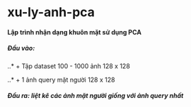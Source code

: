 # xu-ly-anh-pca
#### Lập trình nhận dạng khuôn mặt sử dụng PCA

##### Đầu vào: 
..* + Tập dataset 100 - 1000 ảnh 128 x 128 

..* + 1 ảnh query mặt người 128 x 128

##### Đầu ra: liệt kê các ảnh mặt người giống với ảnh query nhất